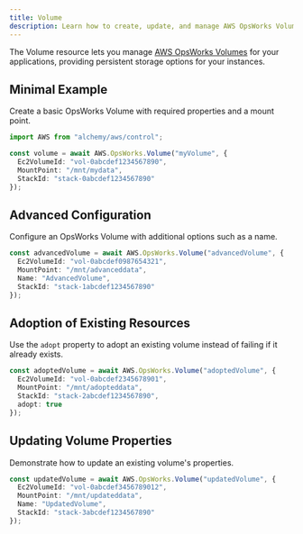 ```yaml
---
title: Volume
description: Learn how to create, update, and manage AWS OpsWorks Volumes using Alchemy Cloud Control.
---
```


The Volume resource lets you manage [AWS OpsWorks Volumes](https://docs.aws.amazon.com/opsworks/latest/userguide/) for your applications, providing persistent storage options for your instances.

## Minimal Example

Create a basic OpsWorks Volume with required properties and a mount point.

```ts
import AWS from "alchemy/aws/control";

const volume = await AWS.OpsWorks.Volume("myVolume", {
  Ec2VolumeId: "vol-0abcdef1234567890",
  MountPoint: "/mnt/mydata",
  StackId: "stack-0abcdef1234567890"
});
```

## Advanced Configuration

Configure an OpsWorks Volume with additional options such as a name.

```ts
const advancedVolume = await AWS.OpsWorks.Volume("advancedVolume", {
  Ec2VolumeId: "vol-0abcdef0987654321",
  MountPoint: "/mnt/advanceddata",
  Name: "AdvancedVolume",
  StackId: "stack-1abcdef1234567890"
});
```

## Adoption of Existing Resources

Use the `adopt` property to adopt an existing volume instead of failing if it already exists.

```ts
const adoptedVolume = await AWS.OpsWorks.Volume("adoptedVolume", {
  Ec2VolumeId: "vol-0abcdef2345678901",
  MountPoint: "/mnt/adopteddata",
  StackId: "stack-2abcdef1234567890",
  adopt: true
});
```

## Updating Volume Properties

Demonstrate how to update an existing volume's properties.

```ts
const updatedVolume = await AWS.OpsWorks.Volume("updatedVolume", {
  Ec2VolumeId: "vol-0abcdef3456789012",
  MountPoint: "/mnt/updateddata",
  Name: "UpdatedVolume",
  StackId: "stack-3abcdef1234567890"
});
```